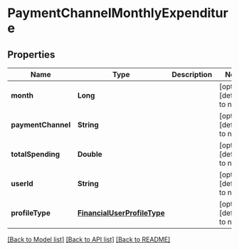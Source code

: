 # PaymentChannelMonthlyExpenditure
## Properties

| Name | Type | Description | Notes |
|------------ | ------------- | ------------- | -------------|
| **month** | **Long** |  | [optional] [default to null] |
| **paymentChannel** | **String** |  | [optional] [default to null] |
| **totalSpending** | **Double** |  | [optional] [default to null] |
| **userId** | **String** |  | [optional] [default to null] |
| **profileType** | [**FinancialUserProfileType**](FinancialUserProfileType.md) |  | [optional] [default to null] |

[[Back to Model list]](../README.md#documentation-for-models) [[Back to API list]](../README.md#documentation-for-api-endpoints) [[Back to README]](../README.md)

